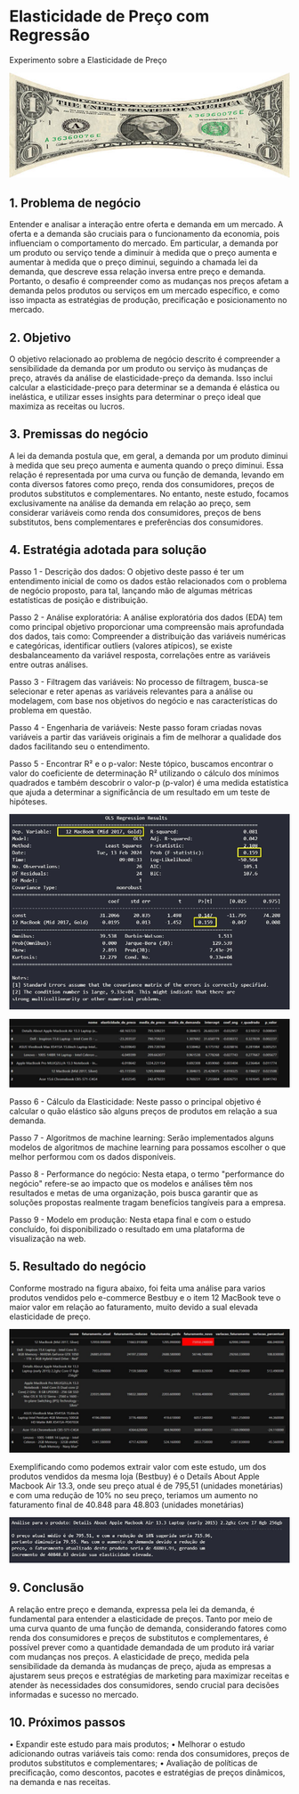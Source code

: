 # Elasticidade de Preço com Regressão

Experimento sobre a Elasticidade de Preço

![Elasticidade](img/Cedula_esticada.jpg)

## 1.	Problema de negócio
Entender e analisar a interação entre oferta e demanda em um mercado. A oferta e a demanda são cruciais para o funcionamento da economia, pois influenciam o comportamento do mercado. Em particular, a demanda por um produto ou serviço tende a diminuir à medida que o preço aumenta e aumentar à medida que o preço diminui, seguindo a chamada lei da demanda, que descreve essa relação inversa entre preço e demanda. Portanto, o desafio é compreender como as mudanças nos preços afetam a demanda pelos produtos ou serviços em um mercado específico, e como isso impacta as estratégias de produção, precificação e posicionamento no mercado.

## 2.	Objetivo
O objetivo relacionado ao problema de negócio descrito é compreender a sensibilidade da demanda por um produto ou serviço às mudanças de preço, através da análise de elasticidade-preço da demanda. Isso inclui calcular a elasticidade-preço para determinar se a demanda é elástica ou inelástica, e utilizar esses insights para determinar o preço ideal que maximiza as receitas ou lucros.

## 3.	Premissas do negócio
A lei da demanda postula que, em geral, a demanda por um produto diminui à medida que seu preço aumenta e aumenta quando o preço diminui. Essa relação é representada por uma curva ou função de demanda, levando em conta diversos fatores como preço, renda dos consumidores, preços de produtos substitutos e complementares. No entanto, neste estudo, focamos exclusivamente na análise da demanda em relação ao preço, sem considerar variáveis como renda dos consumidores, preços de bens substitutos, bens complementares e preferências dos consumidores.

## 4.	Estratégia adotada para solução

Passo 1 - Descrição dos dados: O objetivo deste passo é ter um entendimento inicial de como os dados estão relacionados com o problema de negócio proposto, para tal, lançando mão de algumas métricas estatísticas de posição e distribuição.

Passo 2 - Análise exploratória: A análise exploratória dos dados (EDA) tem como principal objetivo proporcionar uma compreensão mais aprofundada dos dados, tais como: Compreender a distribuição das variáveis numéricas e categóricas, identificar outliers (valores atípicos), se existe desbalanceamento da variável resposta, correlações entre as variáveis entre outras análises.

Passo 3 - Filtragem das variáveis: No processo de filtragem, busca-se selecionar e reter apenas as variáveis relevantes para a análise ou modelagem, com base nos objetivos do negócio e nas características do problema em questão.

Passo 4 - Engenharia de variáveis: Neste passo foram criadas novas variáveis a partir das variáveis originais a fim de melhorar a qualidade dos dados facilitando seu o entendimento.

Passo 5 - Encontrar R² e o p-valor: Neste tópico, buscamos encontrar o valor do coeficiente de determinação R² utilizando o cálculo dos mínimos quadrados e também descobrir o valor-p (p-valor) é uma medida estatística que ajuda a determinar a significância de um resultado em um teste de hipóteses.

![P_valor](img/P_valor.jpg)

![P_valor](img/Tabela_valores.jpg)

Passo 6 - Cálculo da Elasticidade: Neste passo o principal objetivo é calcular o quão elástico são alguns preços de produtos em relação a sua demanda.

Passo 7 - Algoritmos de machine learning: Serão implementados alguns modelos de algoritmos de machine learning para possamos escolher o que melhor performou com os dados disponíveis.
 
Passo 8 - Performance do negócio: Nesta etapa, o termo "performance do negócio" refere-se ao impacto que os modelos e análises têm nos resultados e metas de uma organização, pois busca garantir que as soluções propostas realmente tragam benefícios tangíveis para a empresa.

Passo 9 - Modelo em produção: Nesta etapa final e com o estudo concluído, foi disponibilizado o resultado em uma plataforma de visualização na web.

## 5.	Resultado do negócio
Conforme mostrado na figura abaixo, foi feita uma análise para varios produtos vendidos pelo e-commerce Bestbuy e o item 12 MacBook teve o maior valor em relação ao faturamento, muito devido a sual elevada elasticidade de preço.
 
![Faturamento](img/Tabela_maiores_faturamento.jpg)

Exemplificando como podemos extrair valor com este estudo, um dos produtos vendidos da mesma loja (Bestbuy) é o Details About Apple Macbook Air 13.3, onde seu preço atual é de 795,51 (unidades monetárias) e com uma redução de 10% no seu preço, teriamos um aumento no faturamento final de 40.848 para 48.803 (unidades monetárias)

![Faturamento](img/Analise_faturamento.jpg)

## 9.	Conclusão
A relação entre preço e demanda, expressa pela lei da demanda, é fundamental para entender a elasticidade de preços. Tanto por meio de uma curva quanto de uma função de demanda, considerando fatores como renda dos consumidores e preços de substitutos e complementares, é possível prever como a quantidade demandada de um produto irá variar com mudanças nos preços. A elasticidade de preço, medida pela sensibilidade da demanda às mudanças de preço, ajuda as empresas a ajustarem seus preços e estratégias de marketing para maximizar receitas e atender às necessidades dos consumidores, sendo crucial para decisões informadas e sucesso no mercado.

## 10.	Próximos passos
•	Expandir este estudo para mais produtos;
•	Melhorar o estudo adicionando outras variáveis tais como: renda dos consumidores, preços de produtos substitutos e complementares;
•	Avaliação de políticas de precificação, como descontos, pacotes e estratégias de preços dinâmicos, na demanda e nas receitas.
